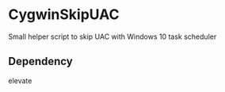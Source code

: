 # CygwinSkipUAC
Small helper script to skip UAC with Windows 10 task scheduler

## Dependency

elevate 
